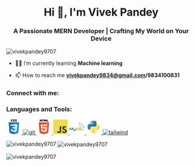 <h1 align="center">Hi 👋, I'm Vivek Pandey</h1>
<h3 align="center">A Passionate MERN Developer | Crafting My World on Your Device</h3>

<p align="left"> <img src="https://komarev.com/ghpvc/?username=vivekpandey9707&label=Profile%20views&color=0e75b6&style=flat" alt="vivekpandey9707" /> </p>

- 👨‍💻 I’m currently learning **Machine learning**

- 📫 How to reach me **vivekpandey9834@gmail.com/9834100831**

<h3 align="left">Connect with me:</h3>
<p align="left">
</p>

<h3 align="left">Languages and Tools:</h3>
<p align="left"> <a href="https://www.w3schools.com/css/" target="_blank" rel="noreferrer"> <img src="https://raw.githubusercontent.com/devicons/devicon/master/icons/css3/css3-original-wordmark.svg" alt="css3" width="40" height="40"/> </a> <a href="https://git-scm.com/" target="_blank" rel="noreferrer"> <img src="https://www.vectorlogo.zone/logos/git-scm/git-scm-icon.svg" alt="git" width="40" height="40"/> </a> <a href="https://www.w3.org/html/" target="_blank" rel="noreferrer"> <img src="https://raw.githubusercontent.com/devicons/devicon/master/icons/html5/html5-original-wordmark.svg" alt="html5" width="40" height="40"/> </a> <a href="https://developer.mozilla.org/en-US/docs/Web/JavaScript" target="_blank" rel="noreferrer"> <img src="https://raw.githubusercontent.com/devicons/devicon/master/icons/javascript/javascript-original.svg" alt="javascript" width="40" height="40"/> </a> <a href="https://www.mysql.com/" target="_blank" rel="noreferrer"> <img src="https://raw.githubusercontent.com/devicons/devicon/master/icons/mysql/mysql-original-wordmark.svg" alt="mysql" width="40" height="40"/> </a> <a href="https://www.python.org" target="_blank" rel="noreferrer"> <img src="https://raw.githubusercontent.com/devicons/devicon/master/icons/python/python-original.svg" alt="python" width="40" height="40"/> </a> <a href="https://tailwindcss.com/" target="_blank" rel="noreferrer"> <img src="https://www.vectorlogo.zone/logos/tailwindcss/tailwindcss-icon.svg" alt="tailwind" width="40" height="40"/> </a> </p>

<p><img align="left" src="https://github-readme-stats.vercel.app/api/top-langs?username=vivekpandey9707&show_icons=true&locale=en&layout=compact" alt="vivekpandey9707" /></p>

<p>&nbsp;<img align="center" src="https://github-readme-stats.vercel.app/api?username=vivekpandey9707&show_icons=true&locale=en" alt="vivekpandey9707" /></p>

<p><img align="center" src="https://github-readme-streak-stats.herokuapp.com/?user=vivekpandey9707&" alt="vivekpandey9707" /></p>
